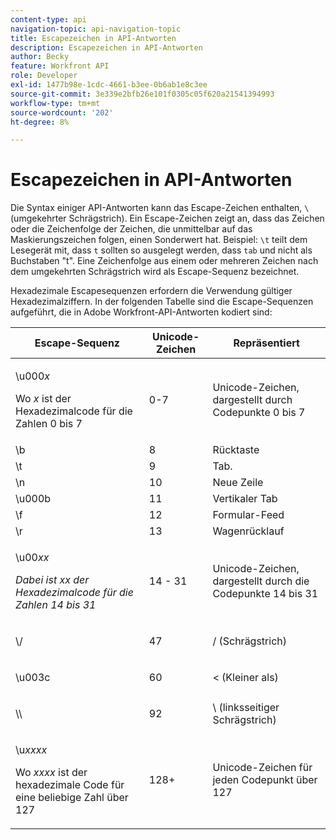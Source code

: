 ```yaml
---
content-type: api
navigation-topic: api-navigation-topic
title: Escapezeichen in API-Antworten
description: Escapezeichen in API-Antworten
author: Becky
feature: Workfront API
role: Developer
exl-id: 1477b98e-1cdc-4661-b3ee-0b6ab1e8c3ee
source-git-commit: 3e339e2bfb26e101f0305c05f620a21541394993
workflow-type: tm+mt
source-wordcount: '202'
ht-degree: 8%

---
```


# Escapezeichen in API-Antworten

Die Syntax einiger API-Antworten kann das Escape-Zeichen enthalten, `\` (umgekehrter Schrägstrich). Ein Escape-Zeichen zeigt an, dass das Zeichen oder die Zeichenfolge der Zeichen, die unmittelbar auf das Maskierungszeichen folgen, einen Sonderwert hat. Beispiel: `\t` teilt dem Lesegerät mit, dass `t` sollten so ausgelegt werden, dass `tab` und nicht als Buchstaben &quot;t&quot;. Eine Zeichenfolge aus einem oder mehreren Zeichen nach dem umgekehrten Schrägstrich wird als Escape-Sequenz bezeichnet.

Hexadezimale Escapesequenzen erfordern die Verwendung gültiger Hexadezimalziffern. In der folgenden Tabelle sind die Escape-Sequenzen aufgeführt, die in Adobe Workfront-API-Antworten kodiert sind:

<table style="table-layout:auto"> 
 <col> 
 <col> 
 <col> 
 <thead> 
  <tr> 
   <th><strong>Escape-Sequenz</strong> </th> 
   <th><strong>Unicode-Zeichen</strong> </th> 
   <th><strong>Repräsentiert</strong> </th> 
  </tr> 
 </thead> 
 <tbody> 
  <tr> 
   <td> <p>\u000<em>x</em></p> <p>Wo <em>x</em> ist der Hexadezimalcode für die Zahlen 0 bis 7</p> </td> 
   <td>0-7</td> 
   <td>Unicode-Zeichen, dargestellt durch Codepunkte 0 bis 7</td> 
  </tr> 
  <tr> 
   <td>\b</td> 
   <td>8</td> 
   <td>Rücktaste</td> 
  </tr> 
  <tr> 
   <td>\t</td> 
   <td>9</td> 
   <td>Tab.</td> 
  </tr> 
  <tr> 
   <td>\n</td> 
   <td>10</td> 
   <td>Neue Zeile</td> 
  </tr> 
  <tr> 
   <td>\u000b</td> 
   <td>11</td> 
   <td>Vertikaler Tab</td> 
  </tr> 
  <tr> 
   <td>\f</td> 
   <td>12</td> 
   <td>Formular-Feed</td> 
  </tr> 
  <tr> 
   <td>\r</td> 
   <td>13</td> 
   <td>Wagenrücklauf</td> 
  </tr> 
  <tr> 
   <td> <p>\u00<em>xx</em></p> <p><em>Dabei ist xx der Hexadezimalcode für die Zahlen 14 bis 31</em> </p> </td> 
   <td>14 - 31</td> 
   <td>Unicode-Zeichen, dargestellt durch die Codepunkte 14 bis 31</td> 
  </tr> 
  <tr> 
   <td> <p>\/</p> </td> 
   <td>47</td> 
   <td>/ (Schrägstrich)</td> 
  </tr> 
  <tr> 
   <td> <p>\u003c</p> </td> 
   <td>60</td> 
   <td>&lt; (Kleiner als)</td> 
  </tr> 
  <tr> 
   <td> <p>\\</p> </td> 
   <td>92</td> 
   <td>\ (linksseitiger Schrägstrich)</td> 
  </tr> 
  <tr> 
   <td> <p>\u<em>xxxx</em></p> <p>Wo <em>xxxx</em> ist der hexadezimale Code für eine beliebige Zahl über 127</p> </td> 
   <td>128+</td> 
   <td>Unicode-Zeichen für jeden Codepunkt über 127</td> 
  </tr> 
 </tbody> 
</table>
